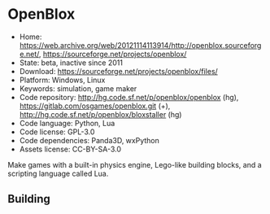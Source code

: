 # OpenBlox

- Home: https://web.archive.org/web/20121114113914/http://openblox.sourceforge.net/, https://sourceforge.net/projects/openblox/
- State: beta, inactive since 2011
- Download: https://sourceforge.net/projects/openblox/files/
- Platform: Windows, Linux
- Keywords: simulation, game maker
- Code repository: http://hg.code.sf.net/p/openblox/openblox (hg), https://gitlab.com/osgames/openblox.git (+), http://hg.code.sf.net/p/openblox/bloxstaller (hg)
- Code language: Python, Lua
- Code license: GPL-3.0
- Code dependencies: Panda3D, wxPython
- Assets license: CC-BY-SA-3.0

Make games with a built-in physics engine, Lego-like building blocks, and a scripting language called Lua.

## Building
